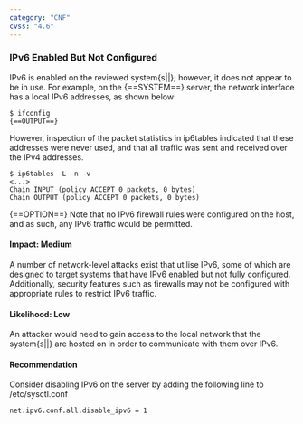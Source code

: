 ```yaml
---
category: "CNF"
cvss: "4.6"
---
```

### IPv6 Enabled But Not Configured
IPv6 is enabled on the reviewed system{s||}; however, it does not appear to be in use. For example, on the {==SYSTEM==} server, the network interface has a local IPv6 addresses, as shown below:

```
$ ifconfig
{==OUTPUT==}
```

However, inspection of the packet statistics in ip6tables indicated that these addresses were never used, and that all traffic was sent and received over the IPv4 addresses.

```
$ ip6tables -L -n -v
<...>
Chain INPUT (policy ACCEPT 0 packets, 0 bytes)
Chain OUTPUT (policy ACCEPT 0 packets, 0 bytes)
```

{==OPTION==} Note that no IPv6 firewall rules were configured on the host, and as such, any IPv6 traffic would be permitted.
#### Impact: Medium
A number of network-level attacks exist that utilise IPv6, some of which are designed to target systems that have IPv6 enabled but not fully configured. Additionally, security features such as firewalls may not be configured with appropriate rules to restrict IPv6 traffic.
#### Likelihood: Low
An attacker would need to gain access to the local network that the system{s||} are hosted on in order to communicate with them over IPv6.
#### Recommendation
Consider disabling IPv6 on the server by adding the following line to /etc/sysctl.conf

```
net.ipv6.conf.all.disable_ipv6 = 1
```

